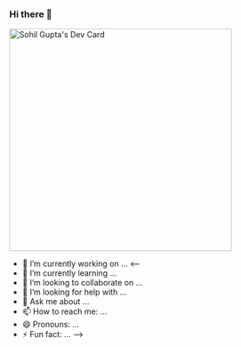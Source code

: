 ### Hi there 👋
<a href="https://app.daily.dev/sohilgupta123"><img src="https://api.daily.dev/devcards/4055b2f8b0e8494db4c4e90248ee068f.png?r=hmo" width="400" alt="Sohil Gupta's Dev Card"/></a>

- 🔭 I’m currently working on ...
<--
- 🌱 I’m currently learning ...
- 👯 I’m looking to collaborate on ...
- 🤔 I’m looking for help with ...
- 💬 Ask me about ...
- 📫 How to reach me: ...
- 😄 Pronouns: ...
- ⚡ Fun fact: ...
-->
